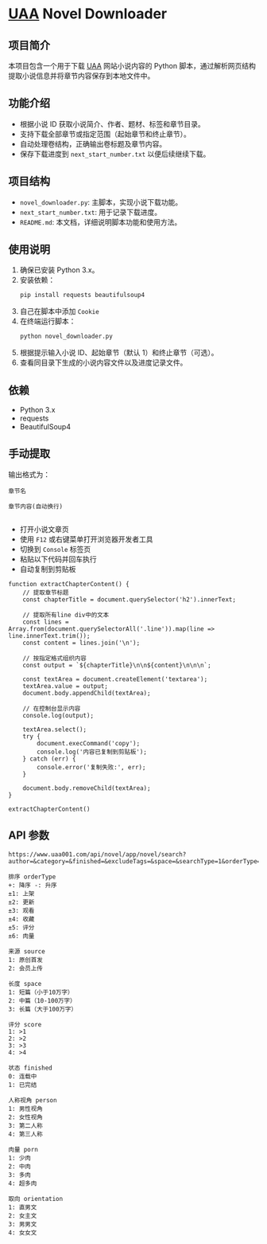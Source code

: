 # [UAA](https://uaadizhi.com/) Novel Downloader

## 项目简介
本项目包含一个用于下载 [UAA](https://uaadizhi.com/) 网站小说内容的 Python 脚本，通过解析网页结构提取小说信息并将章节内容保存到本地文件中。

## 功能介绍
- 根据小说 ID 获取小说简介、作者、题材、标签和章节目录。
- 支持下载全部章节或指定范围（起始章节和终止章节）。
- 自动处理卷结构，正确输出卷标题及章节内容。
- 保存下载进度到 `next_start_number.txt` 以便后续继续下载。

## 项目结构
- `novel_downloader.py`: 主脚本，实现小说下载功能。
- `next_start_number.txt`: 用于记录下载进度。
- `README.md`: 本文档，详细说明脚本功能和使用方法。

## 使用说明
1.  确保已安装 Python 3.x。
2.  安装依赖：
    ```bash
    pip install requests beautifulsoup4
    ```
3.  自己在脚本中添加 `Cookie`
4.  在终端运行脚本：
    ```bash
    python novel_downloader.py
    ```
5.  根据提示输入小说 ID、起始章节（默认 1）和终止章节（可选）。
6.  查看同目录下生成的小说内容文件以及进度记录文件。

## 依赖
- Python 3.x
- requests
- BeautifulSoup4

## 手动提取
输出格式为：
```
章节名

章节内容(自动换行)


```
- 打开小说文章页
- 使用 `F12` 或右键菜单打开浏览器开发者工具
- 切换到 `Console` 标签页
- 粘贴以下代码并回车执行
- 自动复制到剪贴板

```
function extractChapterContent() {
    // 提取章节标题
    const chapterTitle = document.querySelector('h2').innerText;

    // 提取所有line div中的文本
    const lines = Array.from(document.querySelectorAll('.line')).map(line => line.innerText.trim());
    const content = lines.join('\n');

    // 按指定格式组织内容
    const output = `${chapterTitle}\n\n${content}\n\n\n`;

    const textArea = document.createElement('textarea');
    textArea.value = output;
    document.body.appendChild(textArea);

    // 在控制台显示内容
    console.log(output);

    textArea.select();
    try {
        document.execCommand('copy');
        console.log('内容已复制到剪贴板');
    } catch (err) {
        console.error('复制失败:', err);
    }

    document.body.removeChild(textArea);
}

extractChapterContent()

```

## API 参数
```
https://www.uaa001.com/api/novel/app/novel/search?author=&category=&finished=&excludeTags=&space=&searchType=1&orderType=2&page=1&size=48
```

```
排序 orderType
+: 降序 -: 升序
±1: 上架
±2: 更新
±3: 观看
±4: 收藏
±5: 评分
±6: 肉量

来源 source
1: 原创首发
2: 会员上传

长度 space
1: 短篇（小于10万字）
2: 中篇（10-100万字）
3: 长篇（大于100万字）

评分 score
1: >1
2: >2
3: >3
4: >4

状态 finished
0: 连载中
1: 已完结

人称视角 person
1: 男性视角
2: 女性视角
3: 第二人称
4: 第三人称

肉量 porn
1: 少肉
2: 中肉
3: 多肉
4: 超多肉

取向 orientation
1: 直男文
2: 女主文
3: 男男文
4: 女女文

```
